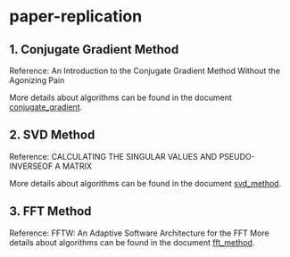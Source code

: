 # paper-replication

## 1. Conjugate Gradient Method
Reference: An Introduction to
the Conjugate Gradient Method Without the Agonizing Pain

More details about algorithms can be found in the document [conjugate_gradient](doc/conjugate_gradient.md).

## 2. SVD Method
Reference: CALCULATING THE SINGULAR VALUES AND PSEUDO-INVERSEOF A MATRIX

More details about algorithms can be found in the document [svd_method](doc/svd_method.md).

## 3. FFT Method
Reference: FFTW: An Adaptive Software Architecture for the FFT
More details about algorithms can be found in the document [fft_method](doc/fft_method.md).